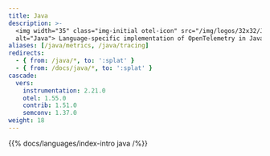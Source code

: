 ```yaml
---
title: Java
description: >-
  <img width="35" class="img-initial otel-icon" src="/img/logos/32x32/Java_SDK.svg"
  alt="Java"> Language-specific implementation of OpenTelemetry in Java.
aliases: [/java/metrics, /java/tracing]
redirects:
  - { from: /java/*, to: ':splat' }
  - { from: /docs/java/*, to: ':splat' }
cascade:
  vers:
    instrumentation: 2.21.0
    otel: 1.55.0
    contrib: 1.51.0
    semconv: 1.37.0
weight: 18
---
```


{{% docs/languages/index-intro java /%}}
